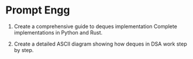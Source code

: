 # Prompt Engg

1. Create a comprehensive guide to deques implementation Complete implementations in Python and Rust.

2. Create a detailed ASCII diagram showing how deques in DSA work step by step.
